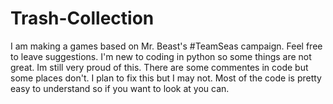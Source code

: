 # Trash-Collection
I am making a games based on Mr. Beast's #TeamSeas campaign. Feel free to leave suggestions. I'm new to coding in python so some things are not great. Im still very proud of this.
There are some commentes in code but some places don't. I plan to fix this but I may not. Most of the code is pretty easy to understand so if you want to look at you can.
